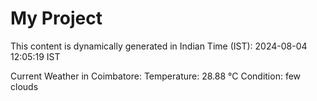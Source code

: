 # My Project

This content is dynamically generated in Indian Time (IST): 2024-08-04 12:05:19 IST


Current Weather in Coimbatore:
Temperature: 28.88 °C
Condition: few clouds
